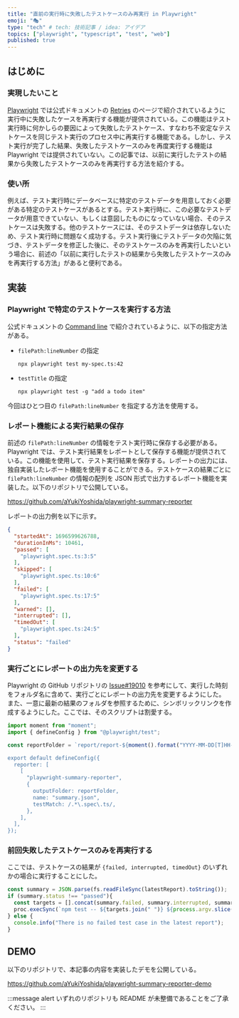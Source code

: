 ```yaml
---
title: "直前の実行時に失敗したテストケースのみ再実行 in Playwright"
emoji: "🎭"
type: "tech" # tech: 技術記事 / idea: アイデア
topics: ["playwright", "typescript", "test", "web"]
published: true
---
```


## はじめに

### 実現したいこと

[Playwright](https://playwright.dev/) では公式ドキュメントの [Retries](https://playwright.dev/docs/test-retries) のページで紹介されているように実行中に失敗したケースを再実行する機能が提供されている。この機能はテスト実行時に何かしらの要因によって失敗したテストケース、すなわち不安定なテストケースを同じテスト実行のプロセス中に再実行する機能である。しかし、テスト実行が完了した結果、失敗したテストケースのみを再度実行する機能は Playwright では提供されていない。この記事では、以前に実行したテストの結果から失敗したテストケースのみを再実行する方法を紹介する。

### 使い所

例えば、テスト実行時にデータベースに特定のテストデータを用意しておく必要がある特定のテストケースがあるとする。テスト実行時に、この必要なテストデータが用意できていない、もしくは意図したものになっていない場合、そのテストケースは失敗する。他のテストケースには、そのテストデータは依存しないため、テスト実行時に問題なく成功する。テスト実行後にテストデータの欠陥に気づき、テストデータを修正した後に、そのテストケースのみを再実行したいという場合に、前述の「以前に実行したテストの結果から失敗したテストケースのみを再実行する方法」があると便利である。

## 実装

### Playwright で特定のテストケースを実行する方法

公式ドキュメントの [Command line](https://playwright.dev/docs/test-cli) で紹介されているように、以下の指定方法がある。

- `filePath:lineNumber` の指定

    ```shell
    npx playwright test my-spec.ts:42
    ```

- `testTitle` の指定

    ```shell
    npx playwright test -g "add a todo item"
    ```

今回はひとつ目の `filePath:lineNumber` を指定する方法を使用する。

### レポート機能による実行結果の保存

前述の `filePath:lineNumber` の情報をテスト実行時に保存する必要がある。Playwright では、テスト実行結果をレポートとして保存する機能が提供されている。この機能を使用して、テスト実行結果を保存する。レポートの出力には、独自実装したレポート機能を使用することができる。テストケースの結果ごとに  `filePath:lineNumber` の情報の配列を JSON 形式で出力するレポート機能を実装した。以下のリポジトリで公開している。

https://github.com/aYukiYoshida/playwright-summary-reporter

レポートの出力例を以下に示す。

```JSON
{
  "startedAt": 1696599626788,
  "durationInMs": 10461,
  "passed": [
    "playwright.spec.ts:3:5"
  ],
  "skipped": [
    "playwright.spec.ts:10:6"
  ],
  "failed": [
    "playwright.spec.ts:17:5"
  ],
  "warned": [],
  "interrupted": [],
  "timedOut": [
    "playwright.spec.ts:24:5"
  ],
  "status": "failed"
}
```

### 実行ごとにレポートの出力先を変更する

Playwright の GitHub リポジトリの [Issue#19010](https://github.com/microsoft/playwright/issues/19010) を参考にして、実行した時刻をフォルダ名に含めて、実行ごとにレポートの出力先を変更するようにした。
また、一意に最新の結果のフォルダを参照するために、シンボリックリンクを作成するようにした。ここでは、そのスクリプトは割愛する。

```typescript:playwright.config.ts
import moment from "moment";
import { defineConfig } from "@playwright/test";

const reportFolder = `report/report-${moment().format("YYYY-MM-DD[T]HH-mm-ss")`;

export default defineConfig({
  reporter: [
    [
      "playwright-summary-reporter",
      {
        outputFolder: reportFolder,
        name: "summary.json",
        testMatch: /.*\.spec\.ts/,
      },
    ],
  ],
});
```

### 前回失敗したテストケースのみを再実行する

ここでは、テストケースの結果が `{failed, interrupted, timedOut}` のいずれかの場合に実行することにした。

```javascript
const summary = JSON.parse(fs.readFileSync(latestReport).toString());
if (summary.status !== "passed"){
  const targets = [].concat(summary.failed, summary.interrupted, summary.timedOut);
  proc.execSync(`npm test -- ${targets.join(" ")} ${process.argv.slice(2).join(" ")}`, {stdio: 'inherit'});
} else {
  console.info("There is no failed test case in the latest report");
}
```

## DEMO

以下のリポジトリで、本記事の内容を実装したデモを公開している。

https://github.com/aYukiYoshida/playwright-summary-reporter-demo

:::message alert
いずれのリポジトリも README が未整備であることをご了承ください。
:::

<!-- qiita article id: cabd4e84e069786b1e65 -->
